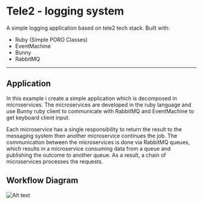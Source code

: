 Tele2 - logging system
===================

A simple logging application based on tele2 tech stack.
Built with:
- Ruby (Simple PORO Classes)
- EventMachine
- Bunny
- RabbitMQ

----------

Application
-------------

In this example i create a simple application which is decomposed in microservices. The microservices are developed in the ruby language and use Bunny ruby client to communicate with RabbitMQ and EventMachine to get keyboard client input.

Each microservice has a single responsibility to return the result to the messaging system then another microservice continues the job. The communication between the microservices is done via RabbitMQ queues, which results in a microservice consuming data from a queue and publishing the outcome to another queue. As a result, a chain of microservices processes the requests.


Workflow Diagram
-------------
![Alt text](/images/workflow.jpg?raw=true "workflow")

